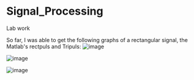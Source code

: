 # Signal_Processing
Lab work

So far, I was able to get the following graphs of a rectangular signal, the Matlab's rectpuls and Tripuls:
![image](https://user-images.githubusercontent.com/56108881/151634341-2257636c-facb-4eb2-a270-caf807e1bd2b.png)

![image](https://user-images.githubusercontent.com/56108881/151634504-0fa7625f-0379-46c5-848c-1092f0912048.png)

![image](https://user-images.githubusercontent.com/56108881/151634519-d4a81dde-d22c-41b4-91ee-2f61388bc285.png)
